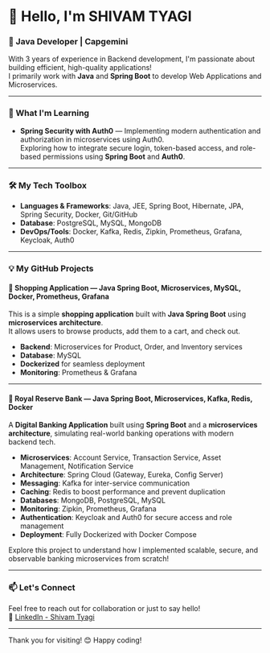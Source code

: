 # 👋 Hello, I'm SHIVAM TYAGI

### 🚀 Java Developer | Capgemini  
With 3 years of experience in Backend development, I'm passionate about building efficient, high-quality applications!  
I primarily work with **Java** and **Spring Boot** to develop Web Applications and Microservices.

---

### 🌱 What I'm Learning
- **Spring Security with Auth0** — Implementing modern authentication and authorization in microservices using Auth0.  
  Exploring how to integrate secure login, token-based access, and role-based permissions using **Spring Boot** and **Auth0**.

---

### 🛠️ My Tech Toolbox
- **Languages & Frameworks**: Java, JEE, Spring Boot, Hibernate, JPA, Spring Security, Docker, Git/GitHub  
- **Database**: PostgreSQL, MySQL, MongoDB  
- **DevOps/Tools**: Docker, Kafka, Redis, Zipkin, Prometheus, Grafana, Keycloak, Auth0

---

### 💡 My GitHub Projects

#### 🛒 Shopping Application — Java Spring Boot, Microservices, MySQL, Docker, Prometheus, Grafana  
This is a simple **shopping application** built with **Java Spring Boot** using **microservices architecture**.  
It allows users to browse products, add them to a cart, and check out.

- **Backend**: Microservices for Product, Order, and Inventory services  
- **Database**: MySQL  
- **Dockerized** for seamless deployment  
- **Monitoring**: Prometheus & Grafana

---

#### 🏦 Royal Reserve Bank — Java Spring Boot, Microservices, Kafka, Redis, Docker  
A **Digital Banking Application** built using **Spring Boot** and a **microservices architecture**, simulating real-world banking operations with modern backend tech.

- **Microservices**: Account Service, Transaction Service, Asset Management, Notification Service  
- **Architecture**: Spring Cloud (Gateway, Eureka, Config Server)  
- **Messaging**: Kafka for inter-service communication  
- **Caching**: Redis to boost performance and prevent duplication  
- **Databases**: MongoDB, PostgreSQL, MySQL  
- **Monitoring**: Zipkin, Prometheus, Grafana  
- **Authentication**: Keycloak and Auth0 for secure access and role management  
- **Deployment**: Fully Dockerized with Docker Compose

Explore this project to understand how I implemented scalable, secure, and observable banking microservices from scratch!

---

### 📫 Let's Connect  
Feel free to reach out for collaboration or just to say hello!  
🔗 [LinkedIn - Shivam Tyagi](https://www.linkedin.com/in/shivam--tyagi)

---

Thank you for visiting! 😊 Happy coding!
